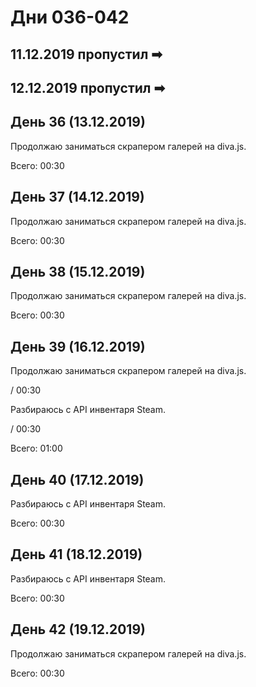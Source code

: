 # Дни 036-042

## 11.12.2019 пропустил ➡
## 12.12.2019 пропустил ➡

## День 36 (13.12.2019)

Продолжаю заниматься скрапером галерей на diva.js.

Всего: 00:30

## День 37 (14.12.2019)

Продолжаю заниматься скрапером галерей на diva.js.

Всего: 00:30

## День 38 (15.12.2019)

Продолжаю заниматься скрапером галерей на diva.js.

Всего: 00:30


## День 39 (16.12.2019)

Продолжаю заниматься скрапером галерей на diva.js.

/ 00:30

Разбираюсь с API инвентаря Steam.

/ 00:30

Всего: 01:00

## День 40 (17.12.2019)

Разбираюсь с API инвентаря Steam.

Всего: 00:30

## День 41 (18.12.2019)

Разбираюсь с API инвентаря Steam.

Всего: 00:30

## День 42 (19.12.2019)

Продолжаю заниматься скрапером галерей на diva.js.

Всего: 00:30

